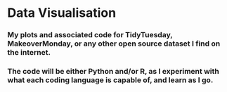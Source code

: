 # Data Visualisation
### My plots and associated code for TidyTuesday, MakeoverMonday, or any other open source dataset I find on the internet.
### The code will be either Python and/or R, as I experiment with what each coding language is capable of, and learn as I go.
